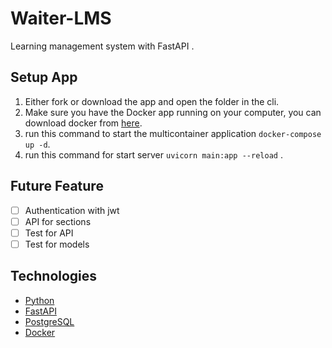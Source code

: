 # Waiter-LMS
Learning management system with FastAPI .

## Setup App
1. Either fork or download the app and open the folder in the cli.
2. Make sure you have the Docker app running on your computer, you can download docker from [here](https://www.docker.com/products/docker-desktop).
3. run this command to start the multicontainer application `docker-compose up -d`.
4. run this command for start server `uvicorn main:app --reload` .

## Future Feature
  - [ ] Authentication with jwt
  - [ ] API for sections
  - [ ] Test for API
  - [ ] Test for models
## Technologies
  - [Python](https://www.python.org/)
  - [FastAPI](https://fastapi.tiangolo.com/)
  - [PostgreSQL](https://www.postgresql.org/)
  - [Docker](https://www.docker.com/)
